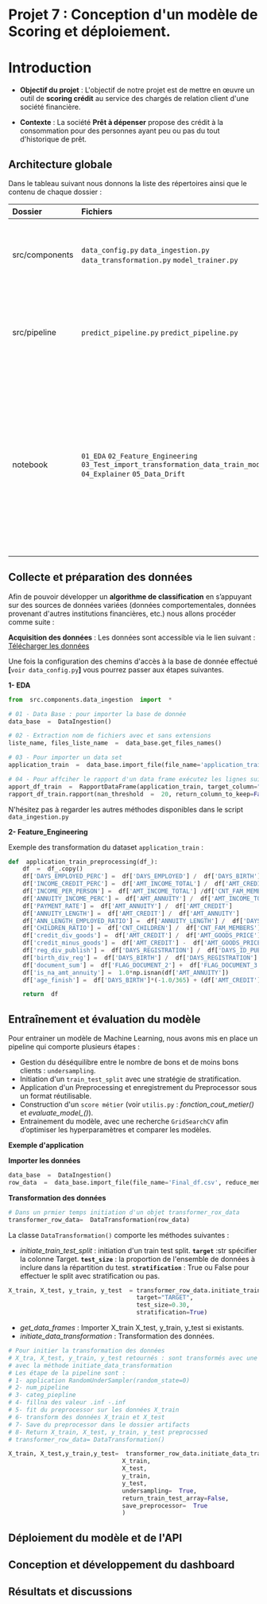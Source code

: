 # Projet 7 : Conception d'un modèle de Scoring et déploiement.

# Introduction

- **Objectif du projet** : L'objectif de notre projet est de mettre en œuvre un outil de **scoring crédit** au service des chargés de relation client d'une société financière. 

- **Contexte** : La société **Prêt à dépenser** propose des crédit à la consommation pour des personnes ayant peu ou pas du tout d'historique de prêt. 



## Architecture globale

Dans le tableau suivant nous donnons la liste des répertoires ainsi que le contenu de chaque dossier : 

|Dossier|Fichiers|Utilisation|Details|
|:---|:---|:---|:---|
|src/components |`data_config.py` `data_ingestion.py` `data_transformation.py` `model_trainer.py`|configuration des liens pour accéder aux données, configuration des sous dossiers |acquisition des données + transformation + training|
|src/pipeline|`predict_pipeline.py` `predict_pipeline.py`|Récupération des données d'un client, et calcul de la probabilité qu’un client rembourse son crédit.|Sélectionner les données du client avec son identifient unique + Preprocessing + Predict|
|notebook|`01_EDA` `02_Feature_Engineering` `03_Test_import_transformation_data_train_model` `04_Explainer` `05_Data_Drift`|Analyse exploratoire, préparation des données et features engineering, transformation des données et modélisation | Adaptation d'un kernel pour les besoins de notre mission, il s'agit de toutes les étapes de la construction du modèle du prétraitement des données au calcul de la probabilité de solvabilité en terminant pour l'analyse du data drift | 

## Collecte et préparation des données
Afin de pouvoir développer un **algorithme de classification** en s’appuyant sur des sources de données variées (données comportementales, données provenant d'autres institutions financières, etc.) nous allons procéder comme suite : 

**Acquisition des données** : Les données sont accessible via le lien suivant : [Télécharger les données](https://www.kaggle.com/c/home-credit-default-risk/data)

Une fois la configuration des chemins d'accès à la base de donnée effectué **[**`voir data_config.py`**]** vous pourrez passer aux étapes suivantes. 

**1- EDA**
```python
from  src.components.data_ingestion  import  *

# 01 - Data Base : pour importer la base de donnée
data_base  =  DataIngestion()

# 02 - Extraction nom de fichiers avec et sans extensions
liste_name, files_liste_name  =  data_base.get_files_names()

# 03 - Pour importer un data set 
application_train  =  data_base.import_file(file_name='application_train.csv', reduce_memory_usage  =  False, number_of_rows=None)

# 04 - Pour affciher le rapport d'un data frame exécutez les lignes suivantes
apport_df_train  =  RapportDataFrame(application_train, target_column="TARGET", ID_Columns=["SK_ID_CURR", "SK_ID_BUREAU"])
rapport_df_train.rapport(nan_threshold  =  20, return_column_to_keep=False, print_rapport  =  True)
```
N'hésitez pas à regarder les autres méthodes disponibles dans le script `data_ingestion.py` 

**2- Feature_Engineering**

Exemple des transformation du dataset `application_train` : 

```python
def  application_train_preprocessing(df_):
	df  =  df_.copy()
	df['DAYS_EMPLOYED_PERC'] =  df['DAYS_EMPLOYED'] /  df['DAYS_BIRTH']
	df['INCOME_CREDIT_PERC'] =  df['AMT_INCOME_TOTAL'] /  df['AMT_CREDIT']
	df['INCOME_PER_PERSON'] =  df['AMT_INCOME_TOTAL'] /df['CNT_FAM_MEMBERS']
	df['ANNUITY_INCOME_PERC'] =  df['AMT_ANNUITY'] /  df['AMT_INCOME_TOTAL']
	df['PAYMENT_RATE'] =  df['AMT_ANNUITY'] /  df['AMT_CREDIT']
	df['ANNUITY_LENGTH'] =  df['AMT_CREDIT'] /  df['AMT_ANNUITY']
	df['ANN_LENGTH_EMPLOYED_RATIO'] =  df['ANNUITY_LENGTH'] /  df['DAYS_EMPLOYED']
	df['CHILDREN_RATIO'] =  df['CNT_CHILDREN'] /  df['CNT_FAM_MEMBERS']
	df['credit_div_goods'] =  df['AMT_CREDIT'] /  df['AMT_GOODS_PRICE']
	df['credit_minus_goods'] =  df['AMT_CREDIT'] -  df['AMT_GOODS_PRICE']
	df['reg_div_publish'] =  df['DAYS_REGISTRATION'] /  df['DAYS_ID_PUBLISH']
	df['birth_div_reg'] =  df['DAYS_BIRTH'] /  df['DAYS_REGISTRATION']
	df['document_sum'] =  df['FLAG_DOCUMENT_2'] +  df['FLAG_DOCUMENT_3'] +  df['FLAG_DOCUMENT_4'] +  df['FLAG_DOCUMENT_5'] +  df['FLAG_DOCUMENT_6'] +  df['FLAG_DOCUMENT_7'] +  df['FLAG_DOCUMENT_8'] +  df['FLAG_DOCUMENT_9'] +  df['FLAG_DOCUMENT_10'] +  df['FLAG_DOCUMENT_11'] +  df['FLAG_DOCUMENT_12'] +  df['FLAG_DOCUMENT_13'] +  df['FLAG_DOCUMENT_14'] + df['FLAG_DOCUMENT_15'] +  df['FLAG_DOCUMENT_16'] +  df['FLAG_DOCUMENT_17'] + df['FLAG_DOCUMENT_18'] + df['FLAG_DOCUMENT_19'] +  df['FLAG_DOCUMENT_20'] + df['FLAG_DOCUMENT_21']
	df['is_na_amt_annuity'] =  1.0*np.isnan(df['AMT_ANNUITY'])
	df['age_finish'] =  df['DAYS_BIRTH']*(-1.0/365) + (df['AMT_CREDIT']/df['AMT_ANNUITY']) *(1.0/12) #how old when finish

	return  df
```


## Entraînement et évaluation du modèle

Pour entrainer un modèle de Machine Learning, nous avons mis en place un pipeline qui comporte plusieurs étapes : 

 - Gestion du déséquilibre entre le nombre de bons et de moins bons clients : `undersampling`.
 - Initiation d'un `train_test_split` avec une stratégie de stratification.
 - Application d'un Preprocessing et enregistrement du Preprocessor sous un format réutilisable.  
 - Construction d'un `score métier` (voir `utilis.py` : *fonction_cout_metier()* et *evaluate_model_()*).
 - Entrainement du modèle, avec une recherche `GridSearchCV` afin d’optimiser les hyperparamètres et comparer les modèles.

**Exemple d'application**

 **Importer les données**
 ```python
 data_base  =  DataIngestion()
 row_data  =  data_base.import_file(file_name='Final_df.csv', reduce_memory_usage  =  False, number_of_rows=None)
 ```
  **Transformation des données**
```python
# Dans un prmier temps initiation d'un objet transformer_rox_data
transformer_row_data=  DataTransformation(row_data)
```  
La classe `DataTransformation()` comporte les méthodes suivantes : 

 - *initiate_train_test_split* : initiation d'un train test split.
**`target`** :str spécifier la colonne Target. 
**`test_size`** : la proportion de l'ensemble de données à inclure dans la répartition du test.
**`stratification`** : True ou False pour effectuer le split avec stratification ou pas. 

```python
X_train, X_test, y_train, y_test  = transformer_row_data.initiate_train_test_split( 
									target="TARGET", 
									test_size=0.30,
									stratification=True)
``` 

 - *get_data_frames* : Importer X_train X_test, y_train, y_test si existants. 
 - *initiate_data_transformation* : Transformation des données. 
 
```python
# Pour initier la transformation des données
# X_tra, X_test, y_train, y_test retournés : sont transformés avec une pipeline définie dans le fichier data_transformation
# avec la méthode initiate_data_transformation
# Les étape de la pipeline sont : 
# 1- application RandomUnderSampler(random_state=0)
# 2- num_pipeline
# 3- categ_piepline
# 4- fillna des valeur .inf -.inf
# 5- fit du preprocessor sur les données X_train
# 6- transform des données X_train et X_test
# 7- Save du preprocessor dans le dossier artifacts
# 8- Return X_train, X_test, y_train, y_test preprocssed
# transformer_row_data= DataTransformation()

X_train, X_test,y_train,y_test=  transformer_row_data.initiate_data_transformation(
								X_train,
								X_test,
								y_train,
								y_test,
								undersampling=  True,
								return_train_test_array=False,
								save_preprocessor=  True
								)
```


## Déploiement du modèle et de l'API



## Conception et développement du dashboard



## Résultats et discussions